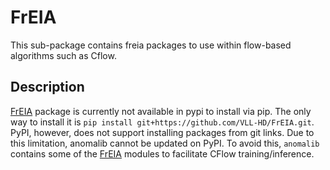 # FrEIA

This sub-package contains freia packages to use within flow-based algorithms such as Cflow.

## Description

[FrEIA](https://github.com/VLL-HD/FrEIA) package is currently not available in pypi to install via pip. The only way to install it is `pip install git+https://github.com/VLL-HD/FrEIA.git`. PyPI, however, does not support installing packages from git links. Due to this limitation, anomalib cannot be updated on PyPI. To avoid this, `anomalib` contains some of the [FrEIA](https://github.com/VLL-HD/FrEIA) modules to facilitate CFlow training/inference.
